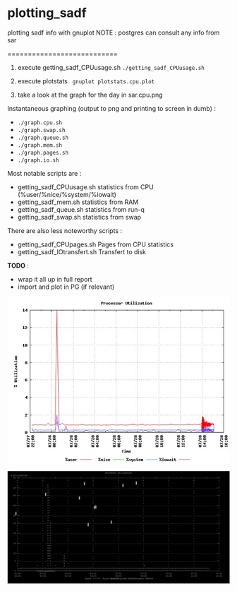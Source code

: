 # plotting_sadf
plotting sadf info with gnuplot 
NOTE : postgres can consult any info from sar

===========================


1. execute getting_sadf_CPUusage.sh
`./getting_sadf_CPUusage.sh`


2. execute plotstats
` gnuplot plotstats.cpu.plot`

3. take a look at the graph for the day in sar.cpu.png

Instantaneous graphing (output to png and printing to screen in dumb) :
 * `./graph.cpu.sh`
 * `./graph.swap.sh`
 * `./graph.queue.sh`
 * `./graph.mem.sh`
 * `./graph.pages.sh`
 * `./graph.io.sh`
 

Most notable scripts are :
 * getting_sadf_CPUusage.sh statistics from CPU (%user/%nice/%system/%iowait)
 * getting_sadf_mem.sh 	  statistics from RAM
 * getting_sadf_queue.sh 	statistics from run-q
 * getting_sadf_swap.sh   statistics from swap 
  
There are also less noteworthy scripts :
 * getting_sadf_CPUpages.sh 	 Pages from CPU statistics
 * getting_sadf_IOtransfert.sh Transfert to disk


**TODO** :
 * wrap it all up in full report
 * import and plot in PG (if relevant)
 
 ![Example of cpu graph in png](https://github.com/emerichunter/plotting_sadf/blob/master/sar.cpu.png)
 
  ![Example of cpu graph in dumb terminal](https://github.com/emerichunter/plotting_sadf/blob/master/sar_cpu_dumb.PNG)

 
